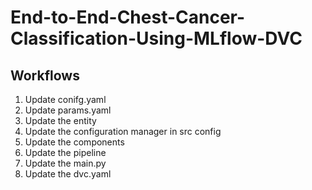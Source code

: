 # End-to-End-Chest-Cancer-Classification-Using-MLflow-DVC

## Workflows 

1. Update conifg.yaml
2. Update params.yaml
3. Update the entity
4. Update the configuration manager in src config
5. Update the components
6. Update the pipeline
7. Update the main.py
8. Update the dvc.yaml


